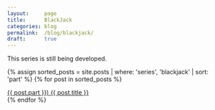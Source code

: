 ```yaml
---
layout:     page
title:      BlackJack
categories: blog
permalink:  /blog/blackjack/
draft:      true 
---
```


This series is still being developed.

{% assign sorted_posts = site.posts | where: 'series', 'blackjack' | sort: 'part' %}
{% for post in sorted_posts %}
  <div class="post-link-container">
    <a href="{{ post.url }}" class="post-link-item"> 
        {{ post.part }}) {{ post.title }} 
    </a>
  </div>
{% endfor %}
